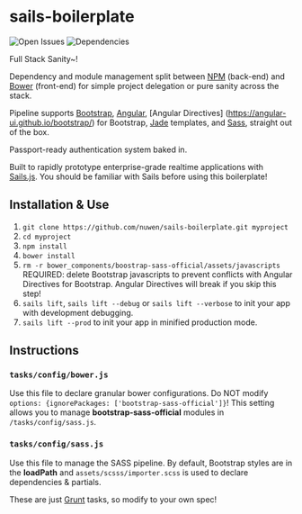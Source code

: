 # sails-boilerplate 

![Open Issues](https://img.shields.io/github/issues/Nuwen/sails-boilerplate.svg?style=flat-square "Open Issues")
![Dependencies](https://img.shields.io/gemnasium/Nuwen/sails-boilerplate.svg?style=flat-square "Dependencies")

Full Stack Sanity~!

Dependency and module management split between [NPM](https://www.npmjs.com/) (back-end) and [Bower](http://bower.io/) (front-end) for simple project delegation or pure sanity across the stack. 

Pipeline supports [Bootstrap](http://getbootstrap.com/), [Angular](https://angularjs.org/), [Angular Directives] (https://angular-ui.github.io/bootstrap/) for Bootstrap, [Jade](http://jade-lang.com/) templates, and [Sass](http://sass-lang.com/), straight out of the box. 

Passport-ready authentication system baked in. 

Built to rapidly prototype enterprise-grade realtime applications with [Sails.js](http://sailsjs.org/). You should be familiar with Sails before using this boilerplate!

## Installation & Use

1. `git clone https://github.com/nuwen/sails-boilerplate.git myproject`
2. `cd myproject`
3. `npm install`
4. `bower install`
5. `rm -r bower_components/boostrap-sass-official/assets/javascripts` REQUIRED: delete Bootstrap javascripts to prevent conflicts with Angular Directives for Bootstrap. Angular Directives will break if you skip this step!  
6. `sails lift`, `sails lift --debug` or `sails lift --verbose` to init your app with development debugging.
7. `sails lift --prod` to init your app in minified production mode.

## Instructions

### `tasks/config/bower.js`

Use this file to declare granular bower configurations. Do NOT modify `options: {ignorePackages: ['bootstrap-sass-official']}`! This setting allows you to manage **bootstrap-sass-official** modules in `/tasks/config/sass.js`. 

### `tasks/config/sass.js`

Use this file to manage the SASS pipeline. By default, Bootstrap styles are in the **loadPath** and `assets/scsss/importer.scss` is used to declare dependencies & partials.

These are just [Grunt](http://gruntjs.com/) tasks, so modify to your own spec!
